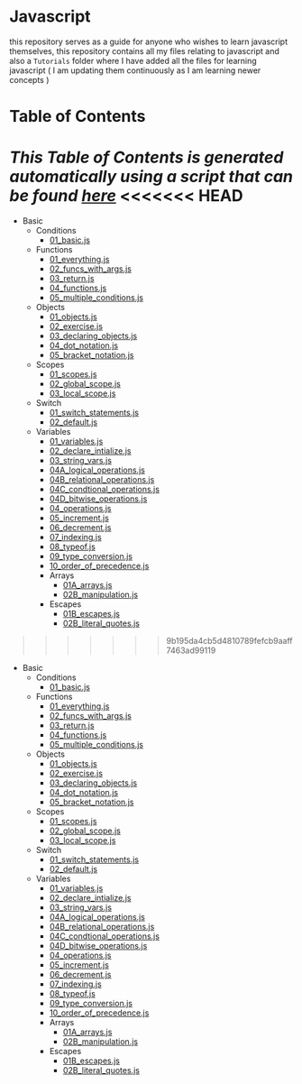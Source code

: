 # Javascript

this repository serves as a guide for anyone who wishes to learn javascript themselves, this repository contains all my files relating to javascript and also a `Tutorials` folder where I have added all the files for learning javascript ( I am updating them continuously as I am learning newer concepts )

# Table of Contents
*This Table of Contents is generated automatically using a script that can be found [here](generate_toc.js)*
<<<<<<< HEAD
=======
- Basic
  - Conditions
      - [01_basic.js](Tutorials/Tutorials/Basic/conditions/01_basic.js)
  - Functions
      - [01_everything.js](Tutorials/Tutorials/Basic/functions/01_everything.js)
      - [02_funcs_with_args.js](Tutorials/Tutorials/Basic/functions/02_funcs_with_args.js)
      - [03_return.js](Tutorials/Tutorials/Basic/functions/03_return.js)
      - [04_functions.js](Tutorials/Tutorials/Basic/functions/04_functions.js)
      - [05_multiple_conditions.js](Tutorials/Tutorials/Basic/functions/05_multiple_conditions.js)
  - Objects
      - [01_objects.js](Tutorials/Tutorials/Basic/objects/01_objects.js)
      - [02_exercise.js](Tutorials/Tutorials/Basic/objects/02_exercise.js)
      - [03_declaring_objects.js](Tutorials/Tutorials/Basic/objects/03_declaring_objects.js)
      - [04_dot_notation.js](Tutorials/Tutorials/Basic/objects/04_dot_notation.js)
      - [05_bracket_notation.js](Tutorials/Tutorials/Basic/objects/05_bracket_notation.js)
  - Scopes
      - [01_scopes.js](Tutorials/Tutorials/Basic/scopes/01_scopes.js)
      - [02_global_scope.js](Tutorials/Tutorials/Basic/scopes/02_global_scope.js)
      - [03_local_scope.js](Tutorials/Tutorials/Basic/scopes/03_local_scope.js)
  - Switch
      - [01_switch_statements.js](Tutorials/Tutorials/Basic/switch/01_switch_statements.js)
      - [02_default.js](Tutorials/Tutorials/Basic/switch/02_default.js)
  - Variables
      - [01_variables.js](Tutorials/Tutorials/Basic/variables/01_variables.js)
      - [02_declare_intialize.js](Tutorials/Tutorials/Basic/variables/02_declare_intialize.js)
      - [03_string_vars.js](Tutorials/Tutorials/Basic/variables/03_string_vars.js)
      - [04A_logical_operations.js](Tutorials/Tutorials/Basic/variables/04A_logical_operations.js)
      - [04B_relational_operations.js](Tutorials/Tutorials/Basic/variables/04B_relational_operations.js)
      - [04C_condtional_operations.js](Tutorials/Tutorials/Basic/variables/04C_condtional_operations.js)
      - [04D_bitwise_operations.js](Tutorials/Tutorials/Basic/variables/04D_bitwise_operations.js)
      - [04_operations.js](Tutorials/Tutorials/Basic/variables/04_operations.js)
      - [05_increment.js](Tutorials/Tutorials/Basic/variables/05_increment.js)
      - [06_decrement.js](Tutorials/Tutorials/Basic/variables/06_decrement.js)
      - [07_indexing.js](Tutorials/Tutorials/Basic/variables/07_indexing.js)
      - [08_typeof.js](Tutorials/Tutorials/Basic/variables/08_typeof.js)
      - [09_type_conversion.js](Tutorials/Tutorials/Basic/variables/09_type_conversion.js)
      - [10_order_of_precedence.js](Tutorials/Tutorials/Basic/variables/10_order_of_precedence.js)
    - Arrays
        - [01A_arrays.js](Tutorials/Tutorials/Basic/variables/Arrays/01A_arrays.js)
        - [02B_manipulation.js](Tutorials/Tutorials/Basic/variables/Arrays/02B_manipulation.js)
    - Escapes
        - [01B_escapes.js](Tutorials/Tutorials/Basic/variables/Escapes/01B_escapes.js)
        - [02B_literal_quotes.js](Tutorials/Tutorials/Basic/variables/Escapes/02B_literal_quotes.js)

>>>>>>> 9b195da4cb5d4810789fefcb9aaff7463ad99119

- Basic
  - Conditions
      - [01_basic.js](Tutorials/Tutorials/Basic/conditions/01_basic.js)
  - Functions
      - [01_everything.js](Tutorials/Tutorials/Basic/functions/01_everything.js)
      - [02_funcs_with_args.js](Tutorials/Tutorials/Basic/functions/02_funcs_with_args.js)
      - [03_return.js](Tutorials/Tutorials/Basic/functions/03_return.js)
      - [04_functions.js](Tutorials/Tutorials/Basic/functions/04_functions.js)
      - [05_multiple_conditions.js](Tutorials/Tutorials/Basic/functions/05_multiple_conditions.js)
  - Objects
      - [01_objects.js](Tutorials/Tutorials/Basic/objects/01_objects.js)
      - [02_exercise.js](Tutorials/Tutorials/Basic/objects/02_exercise.js)
      - [03_declaring_objects.js](Tutorials/Tutorials/Basic/objects/03_declaring_objects.js)
      - [04_dot_notation.js](Tutorials/Tutorials/Basic/objects/04_dot_notation.js)
      - [05_bracket_notation.js](Tutorials/Tutorials/Basic/objects/05_bracket_notation.js)
  - Scopes
      - [01_scopes.js](Tutorials/Tutorials/Basic/scopes/01_scopes.js)
      - [02_global_scope.js](Tutorials/Tutorials/Basic/scopes/02_global_scope.js)
      - [03_local_scope.js](Tutorials/Tutorials/Basic/scopes/03_local_scope.js)
  - Switch
      - [01_switch_statements.js](Tutorials/Tutorials/Basic/switch/01_switch_statements.js)
      - [02_default.js](Tutorials/Tutorials/Basic/switch/02_default.js)
  - Variables
      - [01_variables.js](Tutorials/Tutorials/Basic/variables/01_variables.js)
      - [02_declare_intialize.js](Tutorials/Tutorials/Basic/variables/02_declare_intialize.js)
      - [03_string_vars.js](Tutorials/Tutorials/Basic/variables/03_string_vars.js)
      - [04A_logical_operations.js](Tutorials/Tutorials/Basic/variables/04A_logical_operations.js)
      - [04B_relational_operations.js](Tutorials/Tutorials/Basic/variables/04B_relational_operations.js)
      - [04C_condtional_operations.js](Tutorials/Tutorials/Basic/variables/04C_condtional_operations.js)
      - [04D_bitwise_operations.js](Tutorials/Tutorials/Basic/variables/04D_bitwise_operations.js)
      - [04_operations.js](Tutorials/Tutorials/Basic/variables/04_operations.js)
      - [05_increment.js](Tutorials/Tutorials/Basic/variables/05_increment.js)
      - [06_decrement.js](Tutorials/Tutorials/Basic/variables/06_decrement.js)
      - [07_indexing.js](Tutorials/Tutorials/Basic/variables/07_indexing.js)
      - [08_typeof.js](Tutorials/Tutorials/Basic/variables/08_typeof.js)
      - [09_type_conversion.js](Tutorials/Tutorials/Basic/variables/09_type_conversion.js)
      - [10_order_of_precedence.js](Tutorials/Tutorials/Basic/variables/10_order_of_precedence.js)
    - Arrays
        - [01A_arrays.js](Tutorials/Tutorials/Basic/variables/Arrays/01A_arrays.js)
        - [02B_manipulation.js](Tutorials/Tutorials/Basic/variables/Arrays/02B_manipulation.js)
    - Escapes
        - [01B_escapes.js](Tutorials/Tutorials/Basic/variables/Escapes/01B_escapes.js)
        - [02B_literal_quotes.js](Tutorials/Tutorials/Basic/variables/Escapes/02B_literal_quotes.js)



